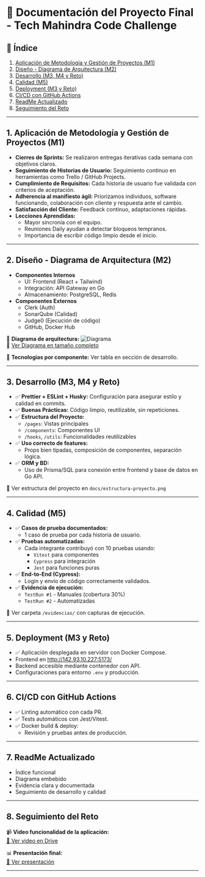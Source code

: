 # 📘 Documentación del Proyecto Final - Tech Mahindra Code Challenge

## 📑 Índice

1. [Aplicación de Metodología y Gestión de Proyectos (M1)](#1-aplicación-de-metodología-y-gestión-de-proyectos-m1)
2. [Diseño - Diagrama de Arquitectura (M2)](#2-diseño---diagrama-de-arquitectura-m2)
3. [Desarrollo (M3, M4 y Reto)](#3-desarrollo-m3-m4-y-reto)
4. [Calidad (M5)](#4-calidad-m5)
5. [Deployment (M3 y Reto)](#5-deployment-m3-y-reto)
6. [CI/CD con GitHub Actions](#6-cicd-con-github-actions)
7. [ReadMe Actualizado](#7-readme-actualizado)
8. [Seguimiento del Reto](#8-seguimiento-del-reto)

---

## 1. Aplicación de Metodología y Gestión de Proyectos (M1)

- **Cierres de Sprints:** Se realizaron entregas iterativas cada semana con objetivos claros.
- **Seguimiento de Historias de Usuario:** Seguimiento continuo en herramientas como Trello / GitHub Projects.
- **Cumplimiento de Requisitos:** Cada historia de usuario fue validada con criterios de aceptación.
- **Adherencia al manifiesto ágil:** Priorizamos individuos, software funcionando, colaboración con cliente y respuesta ante el cambio.
- **Satisfacción del Cliente:** Feedback continuo, adaptaciones rápidas.
- **Lecciones Aprendidas:** 
  - Mayor sincronía con el equipo.
  - Reuniones Daily ayudan a detectar bloqueos tempranos.
  - Importancia de escribir código limpio desde el inicio.

---

## 2. Diseño - Diagrama de Arquitectura (M2)

- **Componentes Internos**
  - UI: Frontend (React + Tailwind)
  - Integración: API Gateway en Go
  - Almacenamiento: PostgreSQL, Redis
- **Componentes Externos**
  - Clerk (Auth)
  - SonarQube (Calidad)
  - Judge0 (Ejecución de código)
  - GitHub, Docker Hub

📌 **Diagrama de arquitectura:**
![Diagrama](./docs/diagrama-arquitectura.png)  
🔗 [Ver Diagrama en tamaño completo](https://github.com/tuusuario/tu-repo/blob/main/docs/diagrama-arquitectura.png)

📌 **Tecnologías por componente:** Ver tabla en sección de desarrollo.

---

## 3. Desarrollo (M3, M4 y Reto)

- ✅ **Prettier + ESLint + Husky:** Configuración para asegurar estilo y calidad en commits.
- ✅ **Buenas Prácticas:** Código limpio, reutilizable, sin repeticiones.
- ✅ **Estructura del Proyecto:**
  - `/pages`: Vistas principales
  - `/components`: Componentes UI
  - `/hooks`, `/utils`: Funcionalidades reutilizables
- ✅ **Uso correcto de features:**
  - Props bien tipadas, composición de componentes, separación lógica.
- ✅ **ORM y BD:**
  - Uso de Prisma/SQL para conexión entre frontend y base de datos en Go API.

📁 Ver estructura del proyecto en `docs/estructura-proyecto.png`

---

## 4. Calidad (M5)

- ✅ **Casos de prueba documentados:**
  - 1 caso de prueba por cada historia de usuario.
- ✅ **Pruebas automatizadas:**
  - Cada integrante contribuyó con 10 pruebas usando:
    - `Vitest` para componentes
    - `Cypress` para integración
    - `Jest` para funciones puras
- ✅ **End-to-End (Cypress):**
  - Login y envío de código correctamente validados.
- ✅ **Evidencia de ejecución:**
  - `TestRun #1` - Manuales (cobertura 30%)
  - `TestRun #2` - Automatizadas

📁 Ver carpeta `/evidencias/` con capturas de ejecución.

---

## 5. Deployment (M3 y Reto)

- ✅ Aplicación desplegada en servidor con Docker Compose.
- Frontend en http://142.93.10.227:5173/
- Backend accesible mediante contenedor con API.
- Configuraciones para entorno `.env` y producción.

---

## 6. CI/CD con GitHub Actions

- ✅ Linting automático con cada PR.
- ✅ Tests automáticos con Jest/Vitest.
- ✅ Docker build & deploy:
  - Revisión y pruebas antes de producción.

---

## 7. ReadMe Actualizado

- Índice funcional
- Diagrama embebido
- Evidencia clara y documentada
- Seguimiento de desarrollo y calidad

---

## 8. Seguimiento del Reto

📹 **Video funcionalidad de la aplicación:**  
[🔗 Ver video en Drive](https://drive.google.com/your-link)

📊 **Presentación final:**  
[🔗 Ver presentación](https://docs.google.com/presentation/your-link)

---

